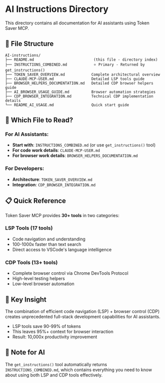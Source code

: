 # AI Instructions Directory

This directory contains all documentation for AI assistants using Token Saver MCP.

## 📁 File Structure

```
AI-instructions/
├── README.md                           (this file - directory index)
├── INSTRUCTIONS_COMBINED.md            ⭐ Primary - Returned by get_instructions()
├── TOKEN_SAVER_OVERVIEW.md            Complete architectural overview
├── CLAUDE-MCP-USER.md                 Detailed LSP tools guide
├── BROWSER_HELPERS_DOCUMENTATION.md   Detailed CDP browser helpers guide
├── AI_BROWSER_USAGE_GUIDE.md          Browser automation strategies
├── CDP_BROWSER_INTEGRATION.md         Technical CDP implementation details
└── README_AI_USAGE.md                 Quick start guide
```

## 🎯 Which File to Read?

### For AI Assistants:
- **Start with**: `INSTRUCTIONS_COMBINED.md` (or use `get_instructions()` tool)
- **For code work details**: `CLAUDE-MCP-USER.md`
- **For browser work details**: `BROWSER_HELPERS_DOCUMENTATION.md`

### For Developers:
- **Architecture**: `TOKEN_SAVER_OVERVIEW.md`
- **Integration**: `CDP_BROWSER_INTEGRATION.md`

## 📋 Quick Reference

Token Saver MCP provides **30+ tools** in two categories:

### LSP Tools (17 tools)
- Code navigation and understanding
- 100-1000x faster than text search
- Direct access to VSCode's language intelligence

### CDP Tools (13+ tools)
- Complete browser control via Chrome DevTools Protocol
- High-level testing helpers
- Low-level browser automation

## 🚀 Key Insight

The combination of efficient code navigation (LSP) + browser control (CDP) creates unprecedented full-stack development capabilities for AI assistants.

- LSP tools save 90-99% of tokens
- This leaves 95%+ context for browser interaction
- Result: 10,000x productivity improvement

## 📝 Note for AI

The `get_instructions()` tool automatically returns `INSTRUCTIONS_COMBINED.md`, which contains everything you need to know about using both LSP and CDP tools effectively.